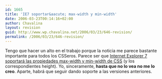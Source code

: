 ```yaml
---
id: 1665
title: 'IE7 soportar&aacute; max-width y min-width'
date: 2006-03-23T00:14:16+02:00
author: Chavalina
layout: revision
guid: http://www.wp.chavalina.net/2006/03/23/646-revision/
permalink: /2006/03/23/646-revision/
---
```

Tengo que hacer un alto en el trabajo porque la noticia me parece bastante importante para todos los CSSeros. Parece ser que <a href="http://www.dustindiaz.com/min-max-fixed-in-ie7/" target="_blank">Internet Explorer 7 soportar&aacute; las propiedades max-width y min-width de CSS</a> (y los correspondientes height). Yo, sinceramente, **hasta que no lo vea no me lo creo**. Aparte, habr&aacute; que seguir dando soporte a las versiones anteriores.